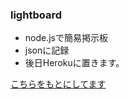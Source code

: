 ### lightboard
- node.jsで簡易掲示板
- jsonに記録
- 後日Herokuに置きます。

[こちらをもとにしてます](http://pc.nikkeibp.co.jp/atcl/column/15/1028503/052000019/)
